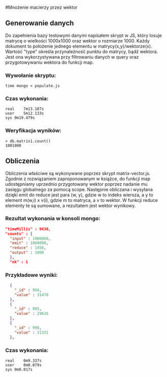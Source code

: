 #Mnożenie macierzy przez wektor

## Generowanie danych
Do zapełnienia bazy testowymi danymi napisałem skrypt w JS, który losuje
matrycę o wielkości 1000x1000 oraz wektor o rozmiarze 1000. Każdy dokument to
położenie jednego elementu w matrycy(x,y)/wektorze(x). Wartość "type" określa
przynależność punktu do matrycy, bądź wektora. Jest ona wykorzystywana przy
filtrowaniu danych w query oraz przygotowywaniu wektora do funkcji map.

### Wywołanie skryptu:
```
time mongo < populate.js
```

### Czas wykonania:
```
real	7m13.107s
user	5m12.133s
sys	0m19.479s
```

### Weryfikacja wyników:
```
> db.matrix1.count()
1001000
```

## Obliczenia
Obliczenia właściwe są wykonywane poprzez skrypt matrix-vector.js. Zgodnie z
rozwiązaniem zaproponowanym w książce, do funkcji map udostępniamy uprzednio
przygotowany wektor poprzez nadanie mu zasięgu globalnego za pomocą scope.
Następnie obliczana i wysyłana dzięki emit do reduce jest para (w, y), gdzie w
to indeks wiersza, a y to element m(w,i) x v(i), gdzie m to matryca, a v to
wektor. W funkcji reduce elementy te są sumowane, a rezultatem jest wektor
wynikowy.

### Rezultat wykonania w konsoli mongo:
```JSON
"timeMillis" : 9430,
"counts" : {
  "input" : 1000000,
  "emit" : 1000000,
  "reduce" : 1456,
  "output" : 1000
  },
  "ok" : 1
```

### Przykładowe wyniki:
```JSON
  {
    "_id" : 994,
    "value" : 31470
  },
  {
    "_id" : 995,
    "value" : 29626
  },
  {
    "_id" : 996,
    "value" : 31331
  },
```

### Czas wykonania:
```
real	0m9.337s
user	0m0.079s
sys	0m0.017s
```
